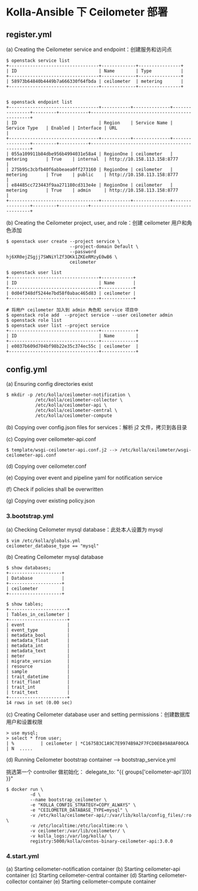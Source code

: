 # Kolla-Ansible 下 Ceilometer 部署
## register.yml
\(a\) Creating the Ceilometer service and endpoint：创建服务和访问点
```
$ openstack service list
+----------------------------------+-------------+----------------+
| ID                               | Name        | Type           |
+----------------------------------+-------------+----------------+
| 58973b64840b4449b7a666330f64fbda | ceilometer  | metering       |
+----------------------------------+-------------+----------------+


$ openstack endpoint list
+----------------------------------+-----------+--------------+----------------+---------+-----------+-----------------------------------------------+
| ID                               | Region    | Service Name | Service Type   | Enabled | Interface | URL                                           |
+----------------------------------+-----------+--------------+----------------+---------+-----------+-----------------------------------------------+
| 055a109911b84dbe956b4994031e58a4 | RegionOne | ceilometer   | metering       | True    | internal  | http://10.158.113.158:8777                    |
| 275b95c3cbfb40f6abbeaea0ff273160 | RegionOne | ceilometer   | metering       | True    | public    | http://10.158.113.158:8777                    |
| e84485cc723443f9aa271180cd313e4e | RegionOne | ceilometer   | metering       | True    | admin     | http://10.158.113.158:8777                    |
+----------------------------------+-----------+--------------+----------------+---------+-----------+-----------------------------------------------+
```

\(b\) Creating the Ceilometer project, user, and role：创建 ceilometer 用户和角色添加
```
$ openstack user create --project service \
                        --project-domain Default \
                        --password hj6XR0ejZSgjj7SWNiYlZf3OKk1ZKEeRMzyE0wB6 \
                        ceilometer

$ openstack user list
+----------------------------------+------------+
| ID                               | Name       |
+----------------------------------+------------+
| 0d04f348df5244e7bd58f0abac465d83 | ceilometer |
+----------------------------------+------------+

# 将用户 ceilometer 加入到 admin 角色和 service 项目中
$ openstack role add  --project service --user ceilometer admin
$ openstack role list
$ openstack user list --project service
+----------------------------------+-------------+
| ID                               | Name        |
+----------------------------------+-------------+
| e0037b609d704bf98b22e35c374ec55c | ceilometer  |
+----------------------------------+-------------+
```

## config.yml
\(a\) Ensuring config directories exist
```
$ mkdir -p /etc/kolla/ceilometer-notification \
           /etc/kolla/ceilometer-collector \
           /etc/kolla/ceilometer-api \
           /etc/kolla/ceilometer-central \
           /etc/kolla/ceilometer-compute
```

\(b\) Copying over config.json files for services：解析 j2 文件，拷贝到各目录

\(c\) Copying over ceilometer-api.conf
```
$ template/wsgi-ceilometer-api.conf.j2 --> /etc/kolla/ceilometer/wsgi-ceilometer-api.conf
```

\(d\) Copying over ceilometer.conf

\(e\) Copying over event and pipeline yaml for notification service

\(f\) Check if policies shall be overwritten

\(g\) Copying over existing policy.json

### 3.bootstrap.yml
\(a\) Checking Ceilometer mysql database：此处本人设置为 mysql
```
$ vim /etc/kolla/globals.yml
ceilometer_database_type == "mysql"
```

\(b\) Creating Ceilometer mysql database
```
$ show databases;
+--------------------+
| Database           |
+--------------------+
| ceilometer         |
+--------------------+

$ show tables;
+----------------------+
| Tables_in_ceilometer |
+----------------------+
| event                |
| event_type           |
| metadata_bool        |
| metadata_float       |
| metadata_int         |
| metadata_text        |
| meter                |
| migrate_version      |
| resource             |
| sample               |
| trait_datetime       |
| trait_float          |
| trait_int            |
| trait_text           |
+----------------------+
14 rows in set (0.00 sec)
```

\(c\) Creating Ceilometer database user and setting permissions：创建数据库用户和设置权限
```
> use mysql;
> select * from user;
| %          | ceilometer | *C1675B3C1A9C7E9974B9A2F7FCD0EB49A8AF00CA | N  .....
```

\(d\) Running Ceilometer bootstrap container  --&gt; bootstrap\_service.yml

挑选第一个 controller 做初始化： delegate\_to: "{{ groups\['ceilometer-api'\]\[0\] }}"
```
$ docker run \
		 -d \
		 --name bootstrap_ceilometer \
		 -e "KOLLA_CONFIG_STRATEGY=COPY_ALWAYS" \
		 -e "CEILOMETER_DATABASE_TYPE=mysql" \
		 -v /etc/kolla/ceilometer-api/:/var/lib/kolla/config_files/:ro \
		 -v /etc/localtime:/etc/localtime:ro \
		 -v ceilometer:/var/lib/ceilometer/ \
		 -v kolla_logs:/var/log/kolla/ \
		 registry:5000/kolla/centos-binary-ceilometer-api:3.0.0

```

### 4.start.yml
(a) Starting ceilometer-notification container
(b) Starting ceilometer-api container
(c) Starting ceilometer-central container
(d) Starting ceilometer-collector container
(e) Starting ceilometer-compute container